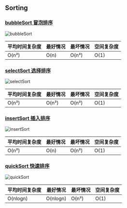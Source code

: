 ## Sorting

### [bubbleSort 冒泡排序](https://github.com/jin5354/algorithms/blob/master/src/sorting/bubbleSort.js)

![bubbleSort](http://louiszhai.github.io/docImages/sort05.gif)

| 平均时间复杂度 | 最好情况 | 最坏情况 | 空间复杂度 |
|----------------|----------|----------|------------|
| O(n²)          | O(n)     | O(n²)    | O(1)       |

### [selectSort 选择排序](https://github.com/jin5354/algorithms/blob/master/src/sorting/selectSort.js)

![selectSort](http://louiszhai.github.io/docImages/sort06.gif)

| 平均时间复杂度 | 最好情况 | 最坏情况 | 空间复杂度 |
|----------------|----------|----------|------------|
| O(n²)          | O(n²)     | O(n²)    | O(1)       |

### [insertSort 插入排序](https://github.com/jin5354/algorithms/blob/master/src/sorting/insertSort.js)

![insertSort](http://louiszhai.github.io/docImages/sort07.gif)

| 平均时间复杂度 | 最好情况 | 最坏情况 | 空间复杂度 |
|----------------|----------|----------|------------|
| O(n²)          | O(n)     | O(n²)    | O(1)       |

### [quickSort 快速排序](https://github.com/jin5354/algorithms/blob/master/src/sorting/quickSort.js)

![quickSort](http://louiszhai.github.io/docImages/sort09.gif)

| 平均时间复杂度 | 最好情况 | 最坏情况 | 空间复杂度 |
|----------------|----------|----------|------------|
| O(nlogn)          | O(nlogn)     | O(n²)    | O(1)       |

